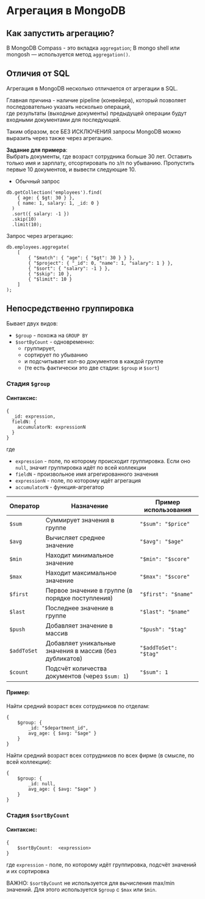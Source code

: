 # Агрегация в MongoDB 

## Как запустить агрегацию?
В MongoDB Compass - это вкладка `aggregation`;
В mongo shell или mongosh — используется метод `aggregation()`.

## Отличия от SQL

Агрегация в MongoDB несколько отличается от агрегации в SQL.

Главная причина - наличие pipeline (конвейера), который позволяет последовательно указать несколько операций,  
где результаты (выходные документы) предыдущей операции будут входными документами для последующей.

Таким образом, все БЕЗ ИСКЛЮЧЕНИЯ запросы MongoDB можно выразить через также через агрегацию.

**Задание для примера**:  
Выбрать документы, где возраст сотрудника больше 30 лет. 
Оставить только имя и зарплату, отсортировать по з/п по убыванию.
Пропустить первые 10 документов, и вывести следующие 10.

- Обычный запрос
```
db.getCollection('employees').find(
    { age: { $gt: 30 } }, 
    { name: 1, salary: 1, _id: 0 }
  )
  .sort({ salary: -1 })
  .skip(10)
  .limit(10);
```

Запрос через агрегацию:
```
db.employees.aggregate(
    [
        { "$match": { "age": { "$gt": 30 } } },
        { "$project": { "_id": 0, "name": 1, "salary": 1 } },
        { "$sort": { "salary": -1 } },
        { "$skip": 10 },
        { "$limit": 10 }
    ]
);
```

## Непосредственно группировка

Бывает двух видов:
- `$group` - похожа на `GROUP BY`
- `$sortByCount` - одновременно: 
  - группирует, 
  - сортирует по убыванию 
  - и подсчитывает кол-во документов в каждой группе
  - (те есть фактически это две стадии: `$group` и `$sort`)

### Стадия `$group` 
                    
#### Синтаксис:
```
{
  _id: expression,
  fieldN: {
    accumulatorN: expressionN
  }
}
```
где 
- `expression` - поле, по которому происходит группировка. Если оно `null`, значит группировка идёт по всей коллекции
- `fieldN` - произвольное имя агрегированного значения
- `expressionN` - поле, по которому идёт агрегация
- `accumulatorN` - функция-агрегатор

| Оператор     | Назначение                                          | Пример использования     |
|--------------|-----------------------------------------------------|--------------------------|
| `$sum`       | Суммирует значения в группе                         | `"$sum": "$price"`       |
| `$avg`       | Вычисляет среднее значение                          | `"$avg": "$age"`         |
| `$min`       | Находит минимальное значение                        | `"$min": "$score"`       |
| `$max`       | Находит максимальное значение                       | `"$max": "$score"`       |
| `$first`     | Первое значение в группе (в порядке поступления)    | `"$first": "$name"`      |
| `$last`      | Последнее значение в группе                         | `"$last": "$name"`       |
| `$push`      | Добавляет значение в массив                         | `"$push": "$tag"`        |
| `$addToSet`  | Добавляет уникальные значения в массив (без дубликатов) | `"$addToSet": "$tag"` |
| `$count`     | Подсчёт количества документов (через `$sum: 1`)     | `"$sum": 1`              |


#### Пример:
Найти средний возраст всех сотрудников по отделам:
```
{
    $group: {
        _id: "$department_id",
        avg_age: { $avg: "$age" }
    }
}
```
Найти средний возраст всех сотрудников по всех фирме (в смысле, по всей коллекции):
```
{
    $group: {
        _id: null,
        avg_age: { $avg: "$age" }
    }
}
```

### Стадия `$sortByCount` 
                    
#### Синтаксис:
```
{
    $sortByCount:  <expression> 
}
```
где `expression` - поле, по которому идёт группировка, подсчёт значений и их сортировка 

ВАЖНО: `$sortByCount` не используется для вычисления max/min значений. 
Для этого используется `$group` с `$max` или `$min`.
